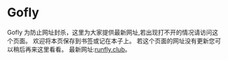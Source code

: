 # Gofly
Gofly
为防止网址封杀，这里为大家提供最新网址,若出现打不开的情况请访问这个页面。
欢迎将本页保存到书签或记在本子上。
若这个页面的网址没有更新您可以稍后再来这里看看。
最新网址:[runfly.club](runfly.club)。
